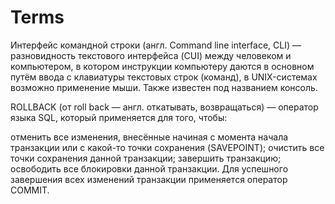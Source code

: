 # Terms

Интерфейс командной строки (англ. Command line interface, CLI) — разновидность текстового интерфейса (CUI) между человеком и компьютером, в котором инструкции компьютеру даются в основном путём ввода с клавиатуры текстовых строк (команд), в UNIX-системах возможно применение мыши. Также известен под названием консоль.

ROLLBACK (от roll back — англ. откатывать, возвращаться) — оператор языка SQL, который применяется для того, чтобы:

отменить все изменения, внесённые начиная с момента начала транзакции или с какой-то точки сохранения (SAVEPOINT);
очистить все точки сохранения данной транзакции;
завершить транзакцию;
освободить все блокировки данной транзакции.
Для успешного завершения всех изменений транзакции применяется оператор COMMIT.

